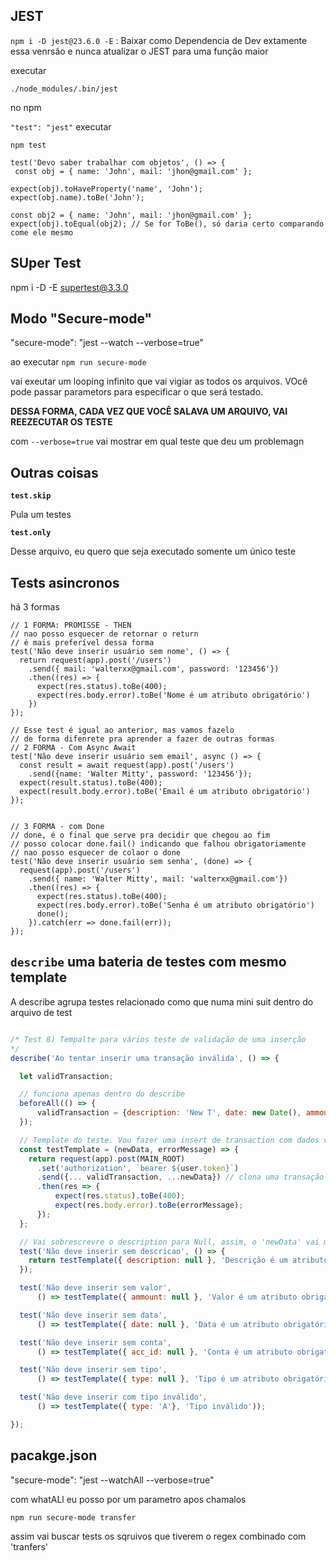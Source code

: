 ## JEST

`npm i -D jest@23.6.0 -E` : Baixar como Dependencia de Dev extamente essa venrsâo e nunca atualizar o JEST para uma funçâo maior

executar

`./node_modules/.bin/jest`

no npm

`"test": "jest"`
executar 

`npm test`

````
test('Devo saber trabalhar com objetos', () => {
 const obj = { name: 'John', mail: 'jhon@gmail.com' };

expect(obj).toHaveProperty('name', 'John');
expect(obj.name).toBe('John');

const obj2 = { name: 'John', mail: 'jhon@gmail.com' };
expect(obj).toEqual(obj2); // Se for ToBe(), só daria certo comparando come ele mesmo
````

## SUper Test

npm i -D -E supertest@3.3.0


## Modo "Secure-mode"

"secure-mode": "jest --watch --verbose=true"

ao executar `npm run secure-mode`

vai exeutar um looping infinito que vai vigiar as todos os arquivos. VOcê pode passar parametors para especificar o que será testado.

**DESSA FORMA, CADA VEZ QUE VOCÊ SALAVA UM ARQUIVO, VAI REEZECUTAR OS TESTE**

com `--verbose=true` vai mostrar em qual teste que deu um problemagn

## Outras coisas

**`test.skip`**

Pula um testes

**`test.only`**

Desse arquivo, eu quero que seja executado somente um único teste

## Tests asincronos

há 3 formas

````
// 1 FORMA: PROMISSE - THEN
// nao posso esquecer de retornar o return
// é mais preferível dessa forma
test('Não deve inserir usuário sem nome', () => {
  return request(app).post('/users')
    .send({ mail: 'walterxx@gmail.com', password: '123456'})
    .then((res) => {
      expect(res.status).toBe(400);
      expect(res.body.error).toBe('Nome é um atributo obrigatório')
    })
});

// Esse test é igual ao anterior, mas vamos fazelo
// de forma difenrete pra aprender a fazer de outras formas
// 2 FORMA - Com Async Await
test('Não deve inserir usuário sem email', async () => {
  const result = await request(app).post('/users')
    .send({name: 'Walter Mitty', password: '123456'});
  expect(result.status).toBe(400);
  expect(result.body.error).toBe('Email é um atributo obrigatório')
});


// 3 FORMA - com Done
// done, é o final que serve pra decidir que chegou ao fim
// posso colocar done.fail() indicando que falhou obrigatoriamente
// nao posso esquecer de colaor o done
test('Não deve inserir usuário sem senha', (done) => {
  request(app).post('/users')
    .send({ name: 'Walter Mitty', mail: 'walterxx@gmail.com'})
    .then((res) => {
      expect(res.status).toBe(400);
      expect(res.body.error).toBe('Senha é um atributo obrigatório')
      done();
    }).catch(err => done.fail(err));
});

````

## `describe` uma bateria de testes com mesmo template

A describe agrupa testes relacionado como que numa mini suit dentro do arquivo de test

````javascript

/* Test 8) Tempalte para vários teste de validação de uma inserção
*/
describe('Ao tentar inserir uma transação inválida', () => {

  let validTransaction;

  // funciona apenas dentro do describe
  beforeAll(() => {
      validTransaction = {description: 'New T', date: new Date(), ammount: 100, type: '1', acc_id: accUser.id};
  });

  // Template do teste. Vou fazer uma insert de transaction com dados validos e o invalido estara em 'newData' que vai sobrescrever
  const testTemplate = (newData, errorMessage) => {
    return request(app).post(MAIN_ROOT)
      .set('authorization', `bearer ${user.token}`)
      .send({... validTransaction, ...newData}) // clona uma transação válida, mas permite sobrescrita de attrs que tiverem no 'newData'
      .then(res => {
          expect(res.status).toBe(400);
          expect(res.body.error).toBe(errorMessage);
      });
  };

  // Vai sobrescrevre o description para Null, assim, o 'newData' vai mudar o 'validTransaction'
  test('Não deve inserir sem descricao', () => {
    return testTemplate({ description: null }, 'Descrição é um atributo obrigatório')
  });

  test('Não deve inserir sem valor',
      () => testTemplate({ ammount: null }, 'Valor é um atributo obrigatório'));

  test('Não deve inserir sem data',
      () => testTemplate({ date: null }, 'Data é um atributo obrigatório'));

  test('Não deve inserir sem conta',
      () => testTemplate({ acc_id: null }, 'Conta é um atributo obrigatório'));

  test('Não deve inserir sem tipo',
      () => testTemplate({ type: null }, 'Tipo é um atributo obrigatório'));

  test('Não deve inserir com tipo inválido',
      () => testTemplate({ type: 'A'}, 'Tipo inválido'));

});
````

## pacakge.json

"secure-mode": "jest --watchAll --verbose=true"

com whatALl eu posso por um parametro apos chamalos

`npm run secure-mode transfer`

assim vai buscar tests os sqruivos que tiverem o regex combinado com 'tranfers'